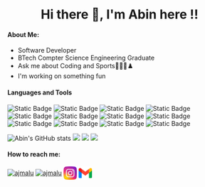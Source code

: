 <h1 align="center">Hi there 👋, I'm Abin here !!</h1>
<div>
  <h4> About Me: </h4>
  <ul>
    <li>Software Developer</li>
    <li>BTech Compter Science Engineering Graduate</li>
    <li>Ask me about Coding and Sports🏏🏸🏓♟️</li>
    <li>I'm working on something fun</li>
  </ul>
</div>

<!--- LANGUAGES AND TOOLS --->
<h4> Languages and Tools </h4>
<div>

<img alt="Static Badge" src="https://img.shields.io/badge/c-282a36?style=for-the-badge&logo=c">
<img alt="Static Badge" src="https://img.shields.io/badge/python-282a36?style=for-the-badge&logo=python">
<img alt="Static Badge" src="https://img.shields.io/badge/javascript-282a36?style=for-the-badge&logo=javascript">
<img alt="Static Badge" src="https://img.shields.io/badge/react-282a36?style=for-the-badge&logo=react">
<img alt="Static Badge" src="https://img.shields.io/badge/mysql-282a36?style=for-the-badge&logo=mysql">
<img alt="Static Badge" src="https://img.shields.io/badge/java-282a36?style=for-the-badge&logo=java">
<img alt="Static Badge" src="https://img.shields.io/badge/flutter-282a36?style=for-the-badge&logo=flutter">
<img alt="Static Badge" src="https://img.shields.io/badge/git-282a36?style=for-the-badge&logo=git">
<img alt="Static Badge" src="https://img.shields.io/badge/dart-282a36?style=for-the-badge&logo=dart">
<img alt="Static Badge" src="https://img.shields.io/badge/nintex-282a36?style=for-the-badge&logo=nintex">
<img alt="Static Badge" src="https://img.shields.io/badge/K2-282a36?style=for-the-badge&logo=K2">
<img alt="Static Badge" src="https://img.shields.io/badge/React Native-282a36?style=for-the-badge&logo=React Native">
</div>

<!--- GITHUB STATICS --->

![Abin's GitHub stats](https://github-readme-stats-sigma-five.vercel.app/api?username=Abin-Augustine10&theme=radical&show_icons=true&count_private=true&include_all_commits=true)
![](https://github-readme-streak-stats.herokuapp.com/?user=Abin-Augustine10&theme=radical&hide_border=false)
![](https://github-readme-stats.vercel.app/api/top-langs/?username=Abin-Augustine10&theme=radical&hide_border=false&include_all_commits=true&count_private=true&layout=compact)
![](https://komarev.com/ghpvc/?username=Abin-Augustine10)

<!--- HOW TO REACH ME --->
<h4>How to reach me:</h4>
<p align="left">
<a href="https://github.com/Abin-Augustine10" target="blank"><img align="center" src="https://skillicons.dev/icons?i=github&theme=dark" alt="ajmalu" height="30" width="40" /></a>
<a href="https://www.linkedin.com/in/abinaugustine/" target="blank"><img align="center" src="https://skillicons.dev/icons?i=linkedin" alt="ajmalu" height="30" width="40" /></a>
<a href="https://www.instagram.com/abin.augustine.7781?igsh=NHAzeWJyMW4ybGZp" target="blank"><img align="center" src="https://github.com/ajmal276/Portfolio/blob/main/Portfolio/instagram.png?raw=true" alt="ajmalu" height="30" width="30" /></a>
<a href="mailto:abinaugustine1010@gmail.com" target="blank"><img align="center" src="https://github.com/ajmal276/Portfolio/blob/main/Portfolio/gmail.png?raw=true" alt="ajmalu" height="30" width="30" /></a>
</p>
